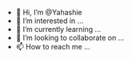 - 👋 Hi, I’m @Yahashie
- 👀 I’m interested in ...
- 🌱 I’m currently learning ...
- 💞️ I’m looking to collaborate on ...
- 📫 How to reach me ...

<!---
Yahashie/Yahashie is a ✨ special ✨ repository because its `README.md` (this file) appears on your GitHub profile.
You can click the Preview link to take a look at your changes.
--->
